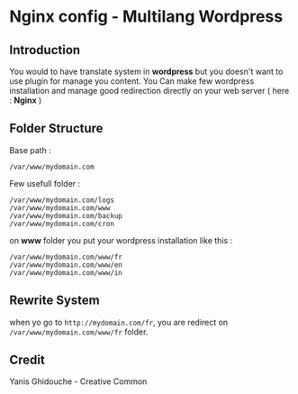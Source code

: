 Nginx config - Multilang Wordpress
==================================


Introduction
------------

You would to have translate system in **wordpress** but you doesn't want to use plugin for manage you content. You Can make few wordpress installation and manage good redirection directly on your web server ( here : **Nginx** )

Folder Structure
----------------

Base path :

``` 
/var/www/mydomain.com
```

Few usefull folder :

```
/var/www/mydomain.com/logs
/var/www/mydomain.com/www
/var/www/mydomain.com/backup
/var/www/mydomain.com/cron
```

on **www** folder you put your wordpress installation like this :

```
/var/www/mydomain.com/www/fr
/var/www/mydomain.com/www/en
/var/www/mydomain.com/www/in
```

Rewrite System 
--------------

when yo go to `http://mydomain.com/fr`, you are redirect on `/var/www/mydomain.com/www/fr` folder.


Credit
------

Yanis Ghidouche - Creative Common
